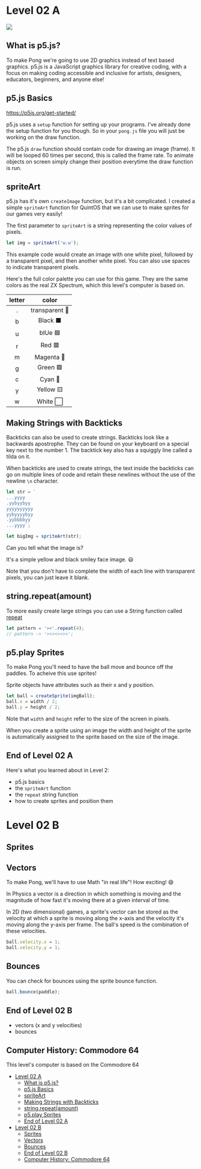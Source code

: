 # Level 02 A

![](https://elasticbeanstalk-us-east-2-651921832906.s3.us-east-2.amazonaws.com/QuintOS/bootScreen5.jpg)

## What is p5.js?

To make Pong we're going to use 2D graphics instead of text based graphics. p5.js is a JavaScript graphics library for creative coding, with a focus on making coding accessible and inclusive for artists, designers, educators, beginners, and anyone else!

## p5.js Basics

https://p5js.org/get-started/

p5.js uses a `setup` function for setting up your programs. I've already done the setup function for you though. So in your `pong.js` file you will just be working on the draw function.

The p5.js `draw` function should contain code for drawing an image (frame). It will be looped 60 times per second, this is called the frame rate. To animate objects on screen simply change their position everytime the draw function is run.

## spriteArt

p5.js has it's own `createImage` function, but it's a bit complicated. I created a simple `spriteArt` function for QuintOS that we can use to make sprites for our games very easily!

The first parameter to `spriteArt` is a string representing the color values of pixels.

```js
let img = spriteArt('w.w');
```

This example code would create an image with one white pixel, followed by a transparent pixel, and then another white pixel. You can also use spaces to indicate transparent pixels.

Here's the full color palette you can use for this game. They are the same colors as the real ZX Spectrum, which this level's computer is based on.

| letter |     color      |
| :----: | :------------: |
|   .    | transparent 🔳 |
|   b    |    Black ⬛    |
|   u    |    blUe 🟦     |
|   r    |     Red 🟥     |
|   m    |   Magenta 🔴   |
|   g    |    Green 🟩    |
|   c    |    Cyan 🔵     |
|   y    |   Yellow 🟨    |
|   w    |    White ⬜    |

## Making Strings with Backticks

Backticks can also be used to create strings. Backticks look like a backwards apostrophe. They can be found on your keyboard on a special key next to the number 1. The backtick key also has a squiggly line called a tilda on it.

When backticks are used to create strings, the text inside the backticks can go on multiple lines of code and retain these newlines without the use of the newline `\n` character.

```js
let str = `
...yyyy
.yybyybyy
yyyyyyyyyy
yybyyyybyy
.yybbbbyy
...yyyy`;

let bigImg = spriteArt(str);
```

Can you tell what the image is?

It's a simple yellow and black smiley face image. 😃

Note that you don't have to complete the width of each line with transparent pixels, you can just leave it blank.

## string.repeat(amount)

To more easily create large strings you can use a String function called [repeat](https://developer.mozilla.org/en-US/docs/Web/JavaScript/Reference/Global_Objects/String/repeat)

```js
let pattern = '><'.repeat(4);
// pattern -> '><><><><';
```

## p5.play Sprites

To make Pong you'll need to have the ball move and bounce off the paddles. To acheive this use sprites!

Sprite objects have attributes such as their x and y position.

```js
let ball = createSprite(imgBall);
ball.x = width / 2;
ball.y = height / 2;
```

Note that `width` and `height` refer to the size of the screen in pixels.

When you create a sprite using an image the width and height of the sprite is automatically assigned to the sprite based on the size of the image.

## End of Level 02 A

Here's what you learned about in Level 2:

- p5.js basics
- the `spriteArt` function
- the `repeat` string function
- how to create sprites and position them

# Level 02 B

## Sprites

## Vectors

To make Pong, we'll have to use Math "in real life"! How exciting! 😄

In Physics a vector is a direction in which something is moving and the magnitude of how fast it's moving there at a given interval of time.

In 2D (two dimensional) games, a sprite's vector can be stored as the velocity at which a sprite is moving along the x-axis and the velocity it's moving along the y-axis per frame. The ball's speed is the combination of these velocities.

```js
ball.velocity.x = 1;
ball.velocity.y = 1;
```

## Bounces

You can check for bounces using the sprite bounce function.

```js
ball.bounce(paddle);
```

## End of Level 02 B

- vectors (x and y velocities)
- bounces

## Computer History: Commodore 64

This level's computer is based on the Commodore 64

- [Level 02 A](#level-02-a)
	- [What is p5.js?](#what-is-p5js)
	- [p5.js Basics](#p5js-basics)
	- [spriteArt](#spriteart)
	- [Making Strings with Backticks](#making-strings-with-backticks)
	- [string.repeat(amount)](#stringrepeatamount)
	- [p5.play Sprites](#p5play-sprites)
	- [End of Level 02 A](#end-of-level-02-a)
- [Level 02 B](#level-02-b)
	- [Sprites](#sprites)
	- [Vectors](#vectors)
	- [Bounces](#bounces)
	- [End of Level 02 B](#end-of-level-02-b)
	- [Computer History: Commodore 64](#computer-history-commodore-64)
